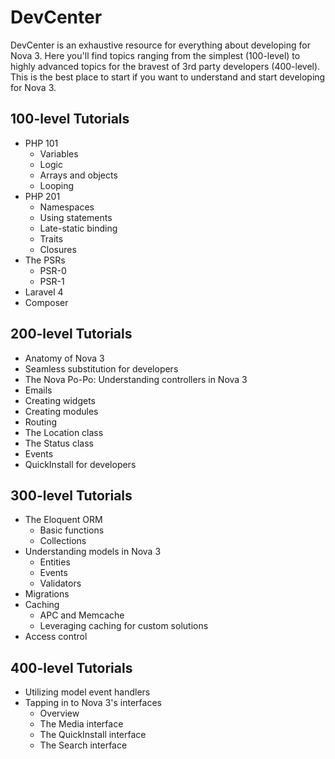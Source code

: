 # DevCenter

DevCenter is an exhaustive resource for everything about developing for Nova 3. Here you'll find topics ranging from the simplest (100-level) to highly advanced topics for the bravest of 3rd party developers (400-level). This is the best place to start if you want to understand and start developing for Nova 3.

## 100-level Tutorials

- PHP 101
	- Variables
	- Logic
	- Arrays and objects
	- Looping
- PHP 201
	- Namespaces
	- Using statements
	- Late-static binding
	- Traits
	- Closures
- The PSRs
	- PSR-0
	- PSR-1
- Laravel 4
- Composer

## 200-level Tutorials

- Anatomy of Nova 3
- Seamless substitution for developers
- The Nova Po-Po: Understanding controllers in Nova 3
- Emails
- Creating widgets
- Creating modules
- Routing
- The Location class
- The Status class
- Events
- QuickInstall for developers

## 300-level Tutorials

- The Eloquent ORM
	- Basic functions
	- Collections
- Understanding models in Nova 3
	- Entities
	- Events
	- Validators
- Migrations
- Caching
	- APC and Memcache
	- Leveraging caching for custom solutions
- Access control

## 400-level Tutorials

- Utilizing model event handlers
- Tapping in to Nova 3's interfaces
	- Overview
	- The Media interface
	- The QuickInstall interface
	- The Search interface